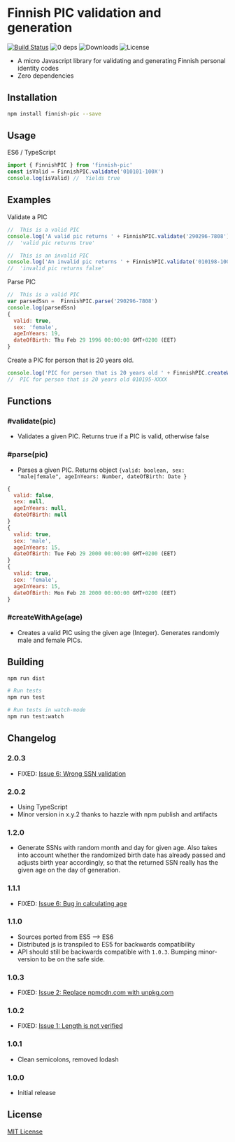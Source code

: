 # Finnish PIC validation and generation

[![Build Status](https://travis-ci.org/vkomulai/finnish-pic.svg?branch=master)](https://travis-ci.org/vkomulai/finnish-pic) ![0 deps](https://david-dm.org/vkomulai/finnish-pic.svg) ![Downloads](https://img.shields.io/npm/dt/finnish-pic.svg) ![License](https://img.shields.io/npm/l/finnish-pic.svg)

- A micro Javascript library for validating and generating Finnish personal identity codes
- Zero dependencies

## Installation

```sh
npm install finnish-pic --save
```

## Usage

ES6 / TypeScript

```js
import { FinnishPIC } from 'finnish-pic'
const isValid = FinnishPIC.validate('010101-100X')
console.log(isValid) //  Yields true
```

## Examples

Validate a PIC

```js
//  This is a valid PIC
console.log('A valid pic returns ' + FinnishPIC.validate('290296-7808'))
//  'valid pic returns true'

//  This is an invalid PIC
console.log('An invalid pic returns ' + FinnishPIC.validate('010198-1000'))
//  'invalid pic returns false'
```

Parse PIC

```js
//  This is a valid PIC
var parsedSsn =  FinnishPIC.parse('290296-7808')
console.log(parsedSsn)
{
  valid: true,
  sex: 'female',
  ageInYears: 19,
  dateOfBirth: Thu Feb 29 1996 00:00:00 GMT+0200 (EET)
}
```

Create a PIC for person that is 20 years old.

```js
console.log('PIC for person that is 20 years old ' + FinnishPIC.createWithAge(20))
//  PIC for person that is 20 years old 010195-XXXX
```

## Functions

### #validate(pic)

- Validates a given PIC. Returns true if a PIC is valid, otherwise false

### #parse(pic)

- Parses a given PIC. Returns object `{valid: boolean, sex: "male|female", ageInYears: Number, dateOfBirth: Date }`

```js
{
  valid: false,
  sex: null,
  ageInYears: null,
  dateOfBirth: null
}
{
  valid: true,
  sex: 'male',
  ageInYears: 15,
  dateOfBirth: Tue Feb 29 2000 00:00:00 GMT+0200 (EET)
}
{
  valid: true,
  sex: 'female',
  ageInYears: 15,
  dateOfBirth: Mon Feb 28 2000 00:00:00 GMT+0200 (EET)
}
```

### #createWithAge(age)

- Creates a valid PIC using the given age (Integer). Generates randomly male and female PICs.

## Building

```sh
npm run dist

# Run tests
npm run test

# Run tests in watch-mode
npm run test:watch
```

## Changelog

### 2.0.3

- FIXED: [Issue 6: Wrong SSN validation](https://github.com/vkomulai/finnish-ssn/issues/9)

### 2.0.2

- Using TypeScript
- Minor version in x.y.2 thanks to hazzle with npm publish and artifacts

### 1.2.0

- Generate SSNs with random month and day for given age. Also takes into account whether the randomized birth date has already passed and adjusts birth year accordingly, so that the returned SSN really has the given age on the day of generation.

### 1.1.1

- FIXED: [Issue 6: Bug in calculating age](https://github.com/vkomulai/finnish-ssn/issues/6)

### 1.1.0

- Sources ported from ES5 --> ES6
- Distributed js is transpiled to ES5 for backwards compatibility
- API should still be backwards compatible with `1.0.3`. Bumping minor-version to be on the safe side.

### 1.0.3

- FIXED: [Issue 2: Replace npmcdn.com with unpkg.com](https://github.com/vkomulai/finnish-ssn/issues/2)

### 1.0.2

- FIXED: [Issue 1: Length is not verified](https://github.com/vkomulai/finnish-ssn/issues/1)

### 1.0.1

- Clean semicolons, removed lodash

### 1.0.0

- Initial release

## License

[MIT License](LICENSE)
